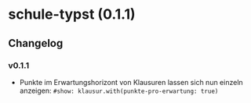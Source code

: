 # schule-typst (0.1.1)


## Changelog

### v0.1.1

- Punkte im Erwartungshorizont von Klausuren lassen sich nun einzeln anzeigen: `#show: klausur.with(punkte-pro-erwartung: true)`
